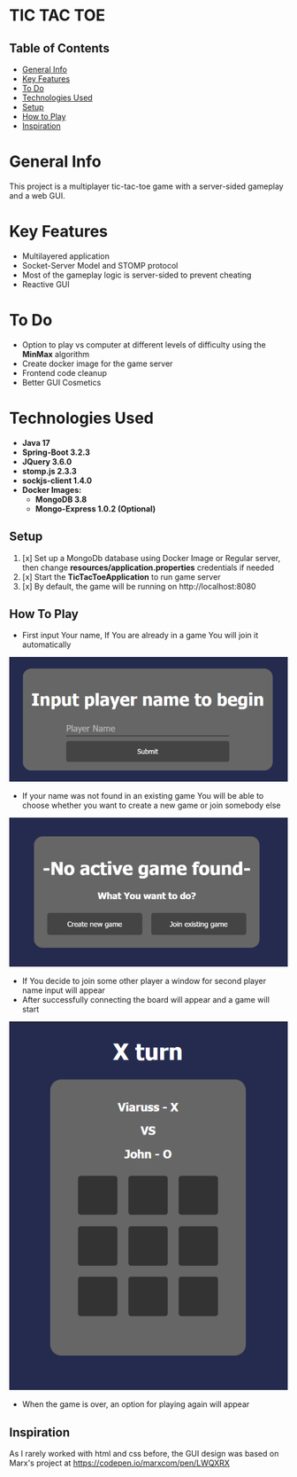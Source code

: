 # TIC TAC TOE

## Table of Contents

* [General Info](#General-Info)
* [Key Features](#Key-Features)
* [To Do](#To-Do)
* [Technologies Used](#Technologies-Used)
* [Setup](#Setup)
* [How to Play](#How-To-Play)
* [Inspiration](#Inspiration)

# General Info

This project is a multiplayer tic-tac-toe game with a server-sided gameplay and a web GUI.

# Key Features

* Multilayered application
* Socket-Server Model and STOMP protocol
* Most of the gameplay logic is server-sided to prevent cheating
* Reactive GUI

# To Do

* Option to play vs computer at different levels of difficulty using the **MinMax** algorithm
* Create docker image for the game server
* Frontend code cleanup
* Better GUI Cosmetics

# Technologies Used

* <b>Java 17
* Spring-Boot 3.2.3
* JQuery 3.6.0
* stomp.js 2.3.3
* sockjs-client 1.4.0
* Docker Images:
  * MongoDB 3.8
  * Mongo-Express 1.0.2 (Optional)</b>

## Setup

1. [x] Set up a MongoDb database using Docker Image or Regular server, then change **resources/application.properties** credentials if needed
2. [x] Start the **TicTacToeApplication** to run game server
3. [x] By default, the game will be running on http://localhost:8080

## How To Play

* First input Your name, If You are already in a game You will join it automatically

![name input window](img/inputName.png)

* If your name was not found in an existing game You will be able to choose whether you want to create a new game or join somebody else

![no game found window](img/noGame.png)

* If You decide to join some other player a window for second player name input will appear
* After successfully connecting the board will appear and a game will start

![game board](img/game.png)

* When the game is over, an option for playing again will appear

## Inspiration

As I rarely worked with html and css before, the GUI design was based on Marx's project at https://codepen.io/marxcom/pen/LWQXRX

